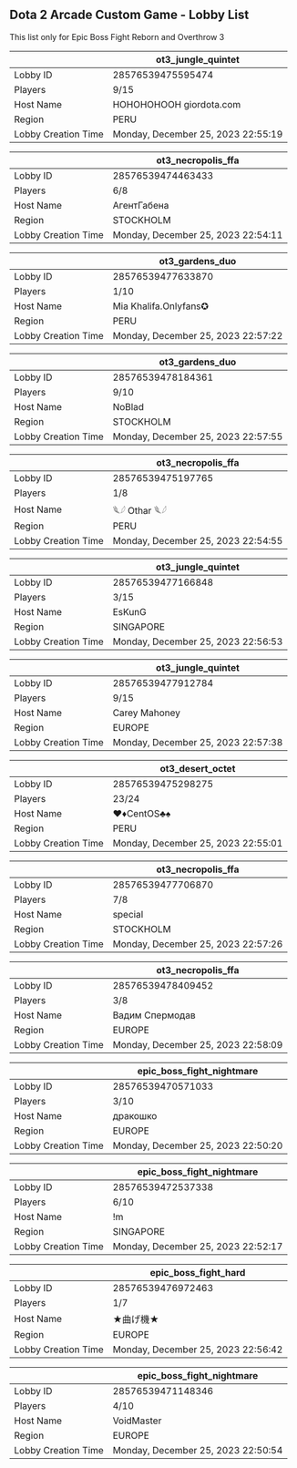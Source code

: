 ## Dota 2 Arcade Custom Game - Lobby List

This list only for Epic Boss Fight Reborn and Overthrow 3

|  | ot3_jungle_quintet |
| ------ | ------ |
| Lobby ID | 28576539475595474 |
| Players | 9/15 |
| Host Name | HOHOHOHOOH giordota.com |
| Region | PERU |
| Lobby Creation Time | Monday, December 25, 2023 22:55:19 |


|  | ot3_necropolis_ffa |
| ------ | ------ |
| Lobby ID | 28576539474463433 |
| Players | 6/8 |
| Host Name | АгентГабена |
| Region | STOCKHOLM |
| Lobby Creation Time | Monday, December 25, 2023 22:54:11 |


|  | ot3_gardens_duo |
| ------ | ------ |
| Lobby ID | 28576539477633870 |
| Players | 1/10 |
| Host Name | Mia Khalifa.Onlyfans✪ |
| Region | PERU |
| Lobby Creation Time | Monday, December 25, 2023 22:57:22 |


|  | ot3_gardens_duo |
| ------ | ------ |
| Lobby ID | 28576539478184361 |
| Players | 9/10 |
| Host Name | NoBlad |
| Region | STOCKHOLM |
| Lobby Creation Time | Monday, December 25, 2023 22:57:55 |


|  | ot3_necropolis_ffa |
| ------ | ------ |
| Lobby ID | 28576539475197765 |
| Players | 1/8 |
| Host Name | 𓆰𓆪 Othar 𓆰𓆪 |
| Region | PERU |
| Lobby Creation Time | Monday, December 25, 2023 22:54:55 |


|  | ot3_jungle_quintet |
| ------ | ------ |
| Lobby ID | 28576539477166848 |
| Players | 3/15 |
| Host Name | EsKunG |
| Region | SINGAPORE |
| Lobby Creation Time | Monday, December 25, 2023 22:56:53 |


|  | ot3_jungle_quintet |
| ------ | ------ |
| Lobby ID | 28576539477912784 |
| Players | 9/15 |
| Host Name | Carey Mahoney |
| Region | EUROPE |
| Lobby Creation Time | Monday, December 25, 2023 22:57:38 |


|  | ot3_desert_octet |
| ------ | ------ |
| Lobby ID | 28576539475298275 |
| Players | 23/24 |
| Host Name | ♥♦CentOS♣♠ |
| Region | PERU |
| Lobby Creation Time | Monday, December 25, 2023 22:55:01 |


|  | ot3_necropolis_ffa |
| ------ | ------ |
| Lobby ID | 28576539477706870 |
| Players | 7/8 |
| Host Name | special |
| Region | STOCKHOLM |
| Lobby Creation Time | Monday, December 25, 2023 22:57:26 |


|  | ot3_necropolis_ffa |
| ------ | ------ |
| Lobby ID | 28576539478409452 |
| Players | 3/8 |
| Host Name | Вадим Спермодав |
| Region | EUROPE |
| Lobby Creation Time | Monday, December 25, 2023 22:58:09 |


|  | epic_boss_fight_nightmare |
| ------ | ------ |
| Lobby ID | 28576539470571033 |
| Players | 3/10 |
| Host Name | дракошко |
| Region | EUROPE |
| Lobby Creation Time | Monday, December 25, 2023 22:50:20 |


|  | epic_boss_fight_nightmare |
| ------ | ------ |
| Lobby ID | 28576539472537338 |
| Players | 6/10 |
| Host Name | !m |
| Region | SINGAPORE |
| Lobby Creation Time | Monday, December 25, 2023 22:52:17 |


|  | epic_boss_fight_hard |
| ------ | ------ |
| Lobby ID | 28576539476972463 |
| Players | 1/7 |
| Host Name | ★曲げ機★ |
| Region | EUROPE |
| Lobby Creation Time | Monday, December 25, 2023 22:56:42 |


|  | epic_boss_fight_nightmare |
| ------ | ------ |
| Lobby ID | 28576539471148346 |
| Players | 4/10 |
| Host Name | VoidMaster |
| Region | EUROPE |
| Lobby Creation Time | Monday, December 25, 2023 22:50:54 |


